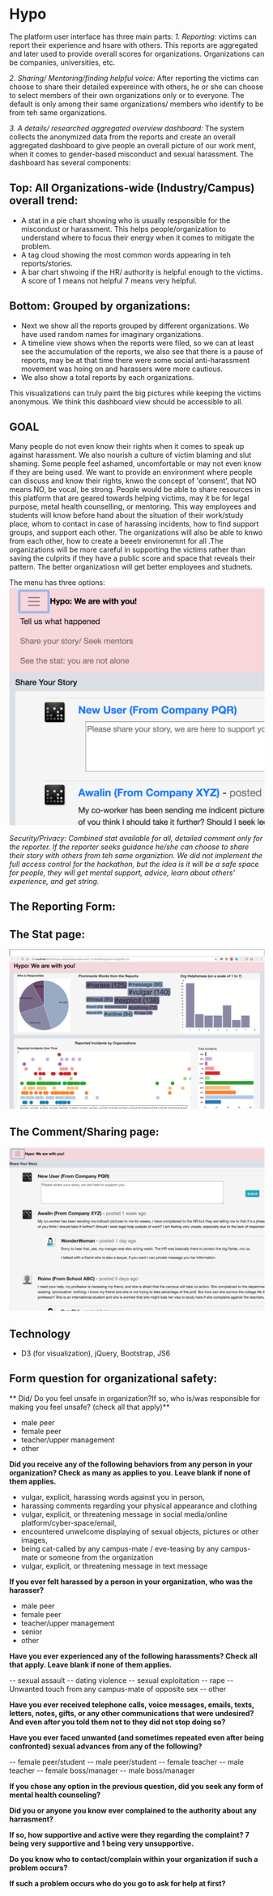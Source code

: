 # Hypo

The platform user interface has three main parts:
*1. Reporting:* victims can report their experience and hsare with others. This reports are aggregated and later used to provide overall scores for organizations. Organizations can be companies, universities, etc. 

*2. Sharing/ Mentoring/finding helpful voice:* After reporting the victims can choose to share their detailed expereince with others, he or she can choose to select members of their own organizations only or to everyone. The default is only among their same organizations/ members who identify to be from teh same organizations.

*3. A details/ researched aggregated overview dashboard:* The system collects the anonymized data from the reports and create an overall aggregated dashboard to give people an overall picture of our work ment, when it comes to gender-based misconduct and sexual harassment. The dashboard has several components:

 ## Top: All Organizations-wide (Industry/Campus) overall trend: ##
 
- A stat in a pie chart showing who is usually responsible for the miscondust or harassment. This helps people/organization to understand where to focus their energy when it comes to mitigate the problem. 
- A tag cloud showing the most common words appearing in teh reports/stories.
- A bar chart shwoing if the HR/ authority is helpful enough to the victims. A score of 1 means not helpful 7 means very helpful. 

## Bottom: Grouped by organizations: ##
- Next we show all the reports grouped by different organizations. We have used random names for imaginary organizations. 
- A timeline view shows when the reports were filed, so we can at least see the accumulation of the reports, we also see that there is a pause of reports, may be at that time there were some social anti-harassment movement was hoing on and harassers were more cautious.
- We also show a total reports by each organizations. 

This visualizations can truly paint the big pictures while keeping the victims anonymous. We think this dashboard view should be accessible to all.

## GOAL ##
Many people do not even know their rights when it comes to speak up against harassment. We also nourish a culture of victim blaming and slut shaming. Some people feel ashamed, uncomfortable or may not even know if they are being used. We want to provide an environment where people can discuss and know their rights, knwo the concept of 'consent', that NO means NO, be vocal, be strong.  People would be able to share resources in this platform that are geared towards helping victims, may it be for legal purpose, metal health counselling, or mentoring. This way employees and students will know before hand about the situation of their work/study place, whom to contact in case of harassing incidents, how to find support groups, and support each other. The organizations will also be able to knwo from each other, how to create a beeetr environemnt for all .The organizations will be more careful in supporting the victims rather than saving the culprits if they have a public score and space that reveals their pattern. The better organizatiosn will get better employees and studnets. 

The menu has three options:
![alt text](https://github.com/awalin/hypo-master/blob/master/Screen%20Shot%202018-03-04%20at%204.06.11%20PM.png)

*Security/Privacy: Combined stat available for all, detailed comment only for the reporter. If the reporter seeks guidance he/she can choose to share their story with others from teh same organiztion. We did not implement the full access control for the hackathon, but the idea is it will be a safe space for people, they will get mental support, advice, learn about others' experience, and get string.*

## The Reporting Form: ##

## The Stat page: ##

  ![alt text](https://github.com/awalin/hypo-master/blob/master/dashboard.png)
  
## The Comment/Sharing page: ##

 ![alt text](https://github.com/awalin/hypo-master/blob/master/Screen%20Shot%202018-03-04%20at%204.07.54%20PM.png)
 
 
 ## Technology ## 
 - D3 (for visualization), jQuery, Bootstrap, JS6 
 
  ## Form question for organizational safety: ##
	
  **  Did/ Do you feel unsafe in organization?If so, who is/was responsible for making you feel unsafe? (check all that apply)**
  
  - male peer
  - female peer
  - teacher/upper management
  - other
  	
  
  **Did you receive any of the following behaviors from any person in your organization? Check as many as applies to you.  Leave blank if none of them applies.**	
  
  - vulgar, explicit, harassing words against you in person, 
  - harassing comments regarding your physical appearance and clothing
  - vulgar, explicit, or threatening message in social media/online platform/cyber-space/email, 
  - encountered unwelcome displaying of sexual objects, pictures or other images, 
  - being cat-called by any campus-mate / eve-teasing by any campus-mate or someone from the organization
  - vulgar, explicit, or threatening message in text message
  
  **If you ever felt harassed by a person in your organization, who was the harasser?**
  
  - male peer
  - female peer
  - teacher/upper management
  - senior
  - other
  
  **Have you ever experienced any of the following harassments? Check all that apply. Leave blank if none of them applies.**
  
  -- sexual assault
  -- dating violence
  -- sexual exploitation
  -- rape
  -- Unwanted touch from any campus-mate of opposite sex
  -- other
  
 **Have you ever received telephone calls, voice messages, emails, texts, letters, notes, gifts, or any other communications that were undesired? And even after you told them not to they did not stop doing so?**	
  
 **Have you ever faced unwanted (and sometimes repeated even after being confronted) sexual advances from any of the following?**
 
  -- female peer/student
  -- male peer/student
  -- female teacher
  -- male teacher
  -- female boss/manager
  -- male boss/manager
  
 **If you chose any option in the previous question, did you seek any form of mental health counseling?**	
  
 **Did you or anyone you know ever complained to the authority about any harrasment?**
  
 **If so, how supportive and active were they regarding the complaint? 7 being very supportive and 1 being very unsupportive.**	
  
 **Do you know who to contact/complain within your organization if such a problem occurs?**	
  
 **If such a problem occurs who do you go to ask for help at first?**						
